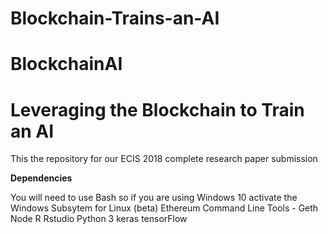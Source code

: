 # Blockchain-Trains-an-AI
# BlockchainAI


Leveraging the Blockchain to Train an AI
========================================

This the repository for our ECIS 2018 complete research paper submission



**Dependencies**

You will need to use Bash so if you are using Windows 10 activate the Windows Subsytem for Linux (beta)
Ethereum Command Line Tools - Geth
Node
R
Rstudio
Python 3
keras
tensorFlow

